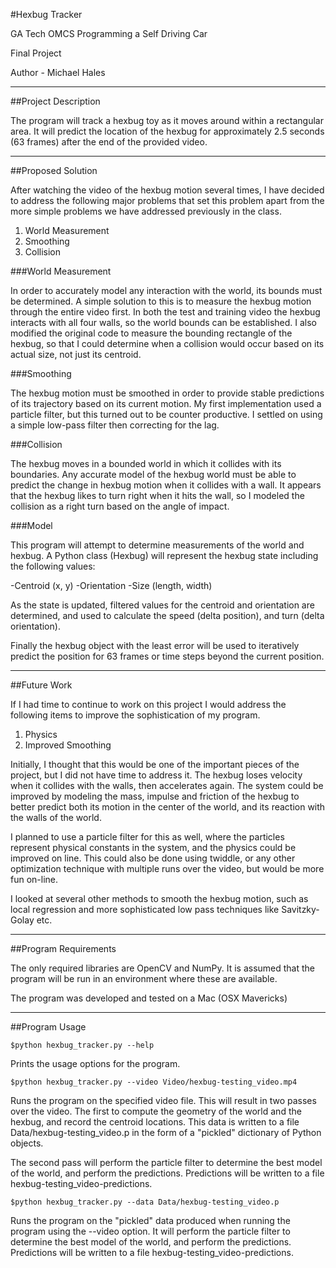 #Hexbug Tracker

GA Tech OMCS
Programming a Self Driving Car

Final Project

Author - Michael Hales


--------------------------------------------

##Project Description

The program will track a hexbug toy as it moves around within a rectangular area.
It will predict the location of the hexbug for approximately 2.5 seconds (63 frames)
after the end of the provided video.


--------------------------------------------

##Proposed Solution

After watching the video of the hexbug motion several times, I have decided to
address the following major problems that set this problem apart from the
more simple problems we have addressed previously in the class.

1. World Measurement
2. Smoothing
3. Collision

###World Measurement

In order to accurately model any interaction with the world, its bounds must be determined.
A simple solution to this is to measure the hexbug motion through the entire video first.
In both the test and training video the hexbug interacts with all four walls, so the world
bounds can be established. I also modified the original code to measure the bounding rectangle
of the hexbug, so that I could determine when a collision would occur based on its actual size,
not just its centroid.

###Smoothing

The hexbug motion must be smoothed in order to provide stable predictions of its
trajectory based on its current motion. My first implementation used a particle
filter, but this turned out to be counter productive. I settled on using a simple
low-pass filter then correcting for the lag.

###Collision

The hexbug moves in a bounded world in which it collides with its boundaries. Any
accurate model of the hexbug world must be able to predict the change in hexbug
motion when it collides with a wall. It appears that the hexbug likes to turn right when
it hits the wall, so I modeled the collision as a right turn based on the angle of impact.


###Model

This program will attempt to determine measurements of the world and hexbug. A Python class (Hexbug)
will represent the hexbug state including the following values:
 
-Centroid (x, y)
-Orientation
-Size (length, width)

As the state is updated, filtered values for the centroid and orientation are determined,
and used to calculate the speed (delta position), and turn (delta orientation). 

Finally the hexbug object with the least error will be used to iteratively predict the
position for 63 frames or time steps beyond the current position.


--------------------------------------------

##Future Work

If I had time to continue to work on this project I would address the following items to
improve the sophistication of my program.

1. Physics
2. Improved Smoothing

Initially, I thought that this would be one of the important pieces of the project, but I did
not have time to address it. The hexbug loses velocity when it collides with the walls, then
accelerates again. The system could be improved by modeling the mass, impulse and friction of
the hexbug to better predict both its motion in the center of the world, and its reaction with
the walls of the world.

I planned to use a particle filter for this as well, where the particles represent physical
constants in the system, and the physics could be improved on line. This could also be done
using twiddle, or any other optimization technique with multiple runs over the video, but would
be more fun on-line.

I looked at several other methods to smooth the hexbug motion, such as local regression and 
more sophisticated low pass techniques like Savitzky-Golay etc.


--------------------------------------------

##Program Requirements

The only required libraries are OpenCV and NumPy. It is assumed that the program will be
run in an environment where these are available.

The program was developed and tested on a Mac (OSX Mavericks)


--------------------------------------------

##Program Usage

`$python hexbug_tracker.py --help`

Prints the usage options for the program.

`$python hexbug_tracker.py --video Video/hexbug-testing_video.mp4`

Runs the program on the specified video file. This will result in two passes over the video. The
first to compute the geometry of the world and the hexbug, and record the centroid locations. This
data is written to a file Data/hexbug-testing_video.p in the form of a "pickled" dictionary of Python
objects.

The second pass will perform the particle filter to determine the best model of the world, and
perform the predictions. Predictions will be written to a file hexbug-testing_video-predictions.

`$python hexbug_tracker.py --data Data/hexbug-testing_video.p`

Runs the program on the "pickled" data produced when running the program using the --video option.
It will perform the particle filter to determine the best model of the world, and
perform the predictions. Predictions will be written to a file hexbug-testing_video-predictions.